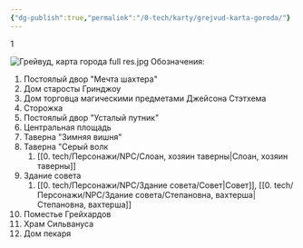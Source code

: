 ```yaml
---
{"dg-publish":true,"permalink":"/0-tech/karty/grejvud-karta-goroda/"}
---
```


1


![Грейвуд, карта города full res.jpg](/img/user/0.%20tech/%D0%98%D0%B7%D0%BE%D0%B1%D1%80%D0%B0%D0%B6%D0%B5%D0%BD%D0%B8%D1%8F/%D0%93%D1%80%D0%B5%D0%B9%D0%B2%D1%83%D0%B4,%20%D0%BA%D0%B0%D1%80%D1%82%D0%B0%20%D0%B3%D0%BE%D1%80%D0%BE%D0%B4%D0%B0%20full%20res.jpg)
Обозначения:
1. Постоялый двор "Мечта шахтера"
2. Дом старосты Гринджоу
3. Дом торговца магическими предметами Джейсона Стэтхема
4. Сторожка
5. Постоялый двор "Усталый путник"
6. Центральная площадь
7. Таверна "Зимняя вишня"
8. Таверна "Серый волк
	1.  [[0. tech/Персонажи/NPC/Слоан, хозяин таверны\|Слоан, хозяин таверны]]
9. Здание совета
	1. [[0. tech/Персонажи/NPC/Здание совета/Совет\|Совет]], [[0. tech/Персонажи/NPC/Здание совета/Степановна, вахтерша\|Степановна, вахтерша]]
10. Поместье Грейхардов
11. Храм Сильвануса
12. Дом пекаря